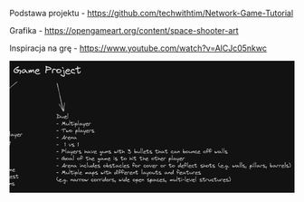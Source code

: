 Podstawa projektu - https://github.com/techwithtim/Network-Game-Tutorial

Grafika - https://opengameart.org/content/space-shooter-art

Inspiracja na grę - https://www.youtube.com/watch?v=AlCJc05nkwc

![Pomysł na gre](320744117_5722551721127289_3582924636103691263_n.png)
